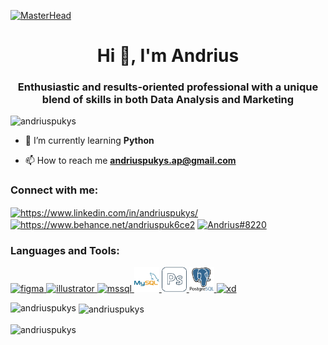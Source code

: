 [![MasterHead](https://smartcities.data.gov.in/sites/default/files/Home_Page_Banner_1.png)](https://rishavchanda.io)
<h1 align="center">Hi 👋, I'm Andrius</h1>
<h3 align="center">Enthusiastic and results-oriented professional with a unique blend of skills in both Data Analysis and Marketing</h3>

<p align="left"> <img src="https://komarev.com/ghpvc/?username=andriuspukys&label=Profile%20views&color=0e75b6&style=flat" alt="andriuspukys" /> </p>

- 🌱 I’m currently learning **Python**

- 📫 How to reach me **andriuspukys.ap@gmail.com**

<h3 align="left">Connect with me:</h3>
<p align="left">
<a href="https://linkedin.com/in/https://www.linkedin.com/in/andriuspukys/" target="blank"><img align="center" src="https://raw.githubusercontent.com/rahuldkjain/github-profile-readme-generator/master/src/images/icons/Social/linked-in-alt.svg" alt="https://www.linkedin.com/in/andriuspukys/" height="30" width="40" /></a>
<a href="https://www.behance.net/https://www.behance.net/andriuspuk6ce2" target="blank"><img align="center" src="https://raw.githubusercontent.com/rahuldkjain/github-profile-readme-generator/master/src/images/icons/Social/behance.svg" alt="https://www.behance.net/andriuspuk6ce2" height="30" width="40" /></a>
<a href="https://discord.gg/Andrius#8220" target="blank"><img align="center" src="https://raw.githubusercontent.com/rahuldkjain/github-profile-readme-generator/master/src/images/icons/Social/discord.svg" alt="Andrius#8220" height="30" width="40" /></a>
</p>

<h3 align="left">Languages and Tools:</h3>
<p align="left"> <a href="https://www.figma.com/" target="_blank" rel="noreferrer"> <img src="https://www.vectorlogo.zone/logos/figma/figma-icon.svg" alt="figma" width="40" height="40"/> </a> <a href="https://www.adobe.com/in/products/illustrator.html" target="_blank" rel="noreferrer"> <img src="https://www.vectorlogo.zone/logos/adobe_illustrator/adobe_illustrator-icon.svg" alt="illustrator" width="40" height="40"/> </a> <a href="https://www.microsoft.com/en-us/sql-server" target="_blank" rel="noreferrer"> <img src="https://www.svgrepo.com/show/303229/microsoft-sql-server-logo.svg" alt="mssql" width="40" height="40"/> </a> <a href="https://www.mysql.com/" target="_blank" rel="noreferrer"> <img src="https://raw.githubusercontent.com/devicons/devicon/master/icons/mysql/mysql-original-wordmark.svg" alt="mysql" width="40" height="40"/> </a> <a href="https://www.photoshop.com/en" target="_blank" rel="noreferrer"> <img src="https://raw.githubusercontent.com/devicons/devicon/master/icons/photoshop/photoshop-line.svg" alt="photoshop" width="40" height="40"/> </a> <a href="https://www.postgresql.org" target="_blank" rel="noreferrer"> <img src="https://raw.githubusercontent.com/devicons/devicon/master/icons/postgresql/postgresql-original-wordmark.svg" alt="postgresql" width="40" height="40"/> </a> <a href="https://www.adobe.com/products/xd.html" target="_blank" rel="noreferrer"> <img src="https://cdn.worldvectorlogo.com/logos/adobe-xd.svg" alt="xd" width="40" height="40"/> </a> </p>

<p><img align="left" src="https://github-readme-stats.vercel.app/api/top-langs?username=andriuspukys&show_icons=true&locale=en&layout=compact" alt="andriuspukys" /></p>

<p>&nbsp;<img align="center" src="https://github-readme-stats.vercel.app/api?username=andriuspukys&show_icons=true&locale=en" alt="andriuspukys" /></p>

<p><img align="center" src="https://github-readme-streak-stats.herokuapp.com/?user=andriuspukys&" alt="andriuspukys" /></p>
